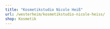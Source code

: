 ```yaml
---
title: "Kosmetikstudio Nicole Heiß"
url: /westerheim/kosmetikstudio-nicole-heiss/
shop: Kosmetik
---
```

